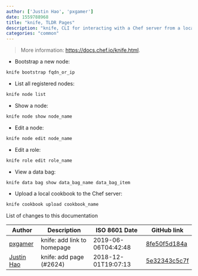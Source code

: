 ```yaml
---
author: ['Justin Hao', 'pxgamer']
date: 1559788968
title: "knife, TLDR Pages"
description: "knife, CLI for interacting with a Chef server from a local Chef repo."
categories: "common"
---
```

> More information: <https://docs.chef.io/knife.html>.

- Bootstrap a new node:

```bash
knife bootstrap fqdn_or_ip
```

- List all registered nodes:

```bash
knife node list
```

- Show a node:

```bash
knife node show node_name
```

- Edit a node:

```bash
knife node edit node_name
```

- Edit a role:

```bash
knife role edit role_name
```

- View a data bag:

```bash
knife data bag show data_bag_name data_bag_item
```

- Upload a local cookbook to the Chef server:

```bash
knife cookbook upload cookbook_name
```
List of changes to this documentation


Author | Description | ISO 8601 Date | GitHub link
------|-----|-----|-----
[pxgamer](mailto:owzie123@gmail.com) | knife: add link to homepage | 2019-06-06T04:42:48 | [8fe50f5d184a](https://github.com/tldr-pages/tldr/commit/8fe50f5d184a0131a5c1380f0c69b393bc896d42)
[Justin Hao](mailto:Darkdoughnut@users.noreply.github.com) | knife: add page (#2624) | 2018-12-01T19:07:13 | [5e32343c5c7f](https://github.com/tldr-pages/tldr/commit/5e32343c5c7f1b26531060a48124330b82d0451d)

